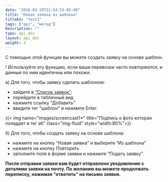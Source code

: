 ```yaml
---
date: "2018-03-29T21:54:53-05:00"
title: "Новая заявка из шаблона"
titleEn: "test3"
tags: ["api", "метод"]
Description: ""
type: api_doc
layout: api_doc
weight: 3
---
```


С помощью этой функции вы можете создать заявку на основе шаблон.

! Используйте эту функцию, если ваши перевозки часто повторяются, и данные по ним идентичны или похожи.

а) Для того, чтобы заявку сделать шаблоном:

- зайдите в <a href="https://my.fesco.com/requests" target="_blank">“Список заявок”</a>; 
- перейдите в табличный вид
- нажмите ссылку “Добавить” 
- введите тег "шаблон" и нажмите Enter.

{{< img name="images/screencast1*" title="Подпись к фото которая попадает в тег alt" class="img-fluid" style="width:80%">}}
<br/>

б) Для того, чтобы создать заявку на основе шаблона:

- нажмите на кнопку “Новая заявка” и выберите “Из шаблона”
- нажмите на кнопку Повторить
- заполните поля в форме заявки и нажмите “Подать заявку”.

**После отправки заявки вам будет отправлено уведомление с деталями заявки на почту. По желанию вы можете продолжать переписку, нажимая "ответить" на письмо заявки.**

